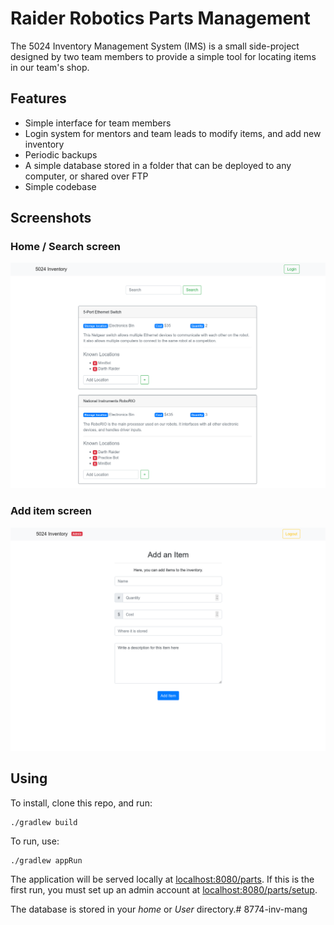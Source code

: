 # Raider Robotics Parts Management
The 5024 Inventory Management System (IMS) is a small side-project designed by two team members to provide a simple tool for locating items in our team's shop.

## Features

 - Simple interface for team members
 - Login system for mentors and team leads to modify items, and add new inventory
 - Periodic backups
 - A simple database stored in a folder that can be deployed to any computer, or shared over FTP
 - Simple codebase

## Screenshots

### Home / Search screen
![Home Screen](images/5024-ims-home.png)

### Add item screen
![Item addition Screen](images/5024-ims-additem.png)

## Using

To install, clone this repo, and run:
```
./gradlew build
```

To run, use:
```
./gradlew appRun
```

The application will be served locally at [localhost:8080/parts](http://localhost:8080/parts). If this is the first run, you must set up an admin account at [localhost:8080/parts/setup](http://localhost:8080/parts/setup).

The database is stored in your *home* or *User* directory.# 8774-inv-mang
